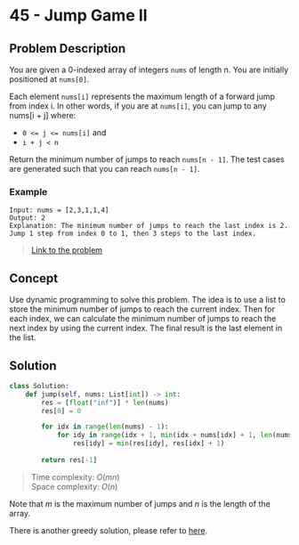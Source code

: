 # 45 - Jump Game II

## Problem Description

You are given a 0-indexed array of integers `nums` of length n. You are initially positioned at `nums[0]`.

Each element `nums[i]` represents the maximum length of a forward jump from index i. In other words, if you are at `nums[i]`, you can jump to any nums[i + j] where:

* `0 <= j <= nums[i]` and
* `i + j < n`

Return the minimum number of jumps to reach `nums[n - 1]`. The test cases are generated such that you can reach `nums[n - 1]`.

### Example

```text
Input: nums = [2,3,1,1,4]
Output: 2
Explanation: The minimum number of jumps to reach the last index is 2. Jump 1 step from index 0 to 1, then 3 steps to the last index.
```

> [Link to the problem](https://leetcode.com/problems/jump-game-ii/)

## Concept

Use dynamic programming to solve this problem. The idea is to use a list to store the minimum number of jumps to reach the current index. Then for each index, we can calculate the minimum number of jumps to reach the next index by using the current index. The final result is the last element in the list.

## Solution

```python
class Solution:
    def jump(self, nums: List[int]) -> int:
        res = [float("inf")] * len(nums)
        res[0] = 0

        for idx in range(len(nums) - 1):
            for idy in range(idx + 1, min(idx + nums[idx] + 1, len(nums))):
                res[idy] = min(res[idy], res[idx] + 1)
        
        return res[-1]
```

> Time complexity: $O(mn)$ \
> Space complexity: $O(n)$

Note that $m$ is the maximum number of jumps and $n$ is the length of the array.

There is another greedy solution, please refer to [here](https://leetcode.com/problems/jump-game-ii/solutions/3076867/jump-game-ii/).
